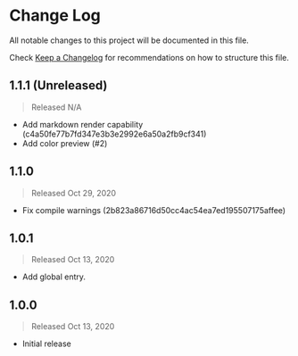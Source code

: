 # Change Log

All notable changes to this project will be documented in this file.

Check [Keep a Changelog](http://keepachangelog.com/) for recommendations on how to structure this file.


## 1.1.1 (Unreleased)
> Released N/A

* Add markdown render capability (c4a50fe77b7fd347e3b3e2992e6a50a2fb9cf341)
* Add color preview (#2)

## 1.1.0
> Released Oct 29, 2020

* Fix compile warnings (2b823a86716d50cc4ac54ea7ed195507175affee)

## 1.0.1
> Released Oct 13, 2020

* Add global entry.

## 1.0.0
> Released Oct 13, 2020

* Initial release
